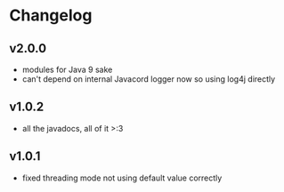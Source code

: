 # Changelog

## v2.0.0
- modules for Java 9 sake
- can't depend on internal Javacord logger now so using log4j directly

## v1.0.2
- all the javadocs, all of it >:3

## v1.0.1
- fixed threading mode not using default value correctly